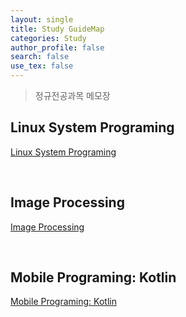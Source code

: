 ```yaml
---
layout: single
title: Study GuideMap
categories: Study
author_profile: false
search: false
use_tex: false
---
```


> 정규전공과목 메모장

## Linux System Programing

[Linux System Programing]({{site.url}}/linux_programing/lp_guidemap)

<br>

## Image Processing

[Image Processing]({{site.url}}/image_processing/ip_guidemap)

<br>

## Mobile Programing: Kotlin

[Mobile Programing: Kotlin]({{site.url}}/android/mobile_programing_map)